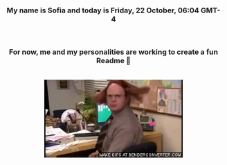 


<div align="center">
<h3 >My name is Sofia and today is Friday, 22 October, 06:04 GMT-4</h3><br>
<h3 >For now, me and my personalities are working to create a fun Readme 👋
</h3><br>
<img src='img/dwight.gif' alt='working...'/>
</div>

